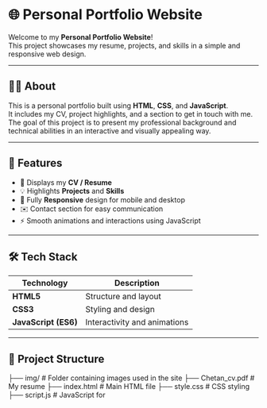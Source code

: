 # 🌐 Personal Portfolio Website

Welcome to my **Personal Portfolio Website**!  
This project showcases my resume, projects, and skills in a simple and responsive web design.

---

## 🧑‍💻 About

This is a personal portfolio built using **HTML**, **CSS**, and **JavaScript**.  
It includes my CV, project highlights, and a section to get in touch with me.  
The goal of this project is to present my professional background and technical abilities in an interactive and visually appealing way.

---

## 🚀 Features

- 🧾 Displays my **CV / Resume**
- 💡 Highlights **Projects** and **Skills**
- 📱 Fully **Responsive** design for mobile and desktop
- ✉️ Contact section for easy communication
- ⚡ Smooth animations and interactions using JavaScript

---

## 🛠️ Tech Stack

| Technology | Description |
|-------------|--------------|
| **HTML5** | Structure and layout |
| **CSS3** | Styling and design |
| **JavaScript (ES6)** | Interactivity and animations |

---

## 📂 Project Structure
├── img/                # Folder containing images used in the site
├── Chetan_cv.pdf       # My resume ├── index.html          # Main HTML file 
├── style.css           # CSS styling ├── script.js           # JavaScript for
